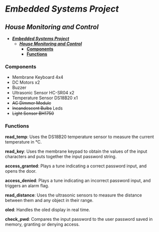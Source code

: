 # ***Embedded Systems Project***
## ***House Monitoring and Control***

- [***Embedded Systems Project***](#embedded-systems-project)
  - [***House Monitoring and Control***](#house-monitoring-and-control)
    - [**Components**](#components)
    - [**Functions**](#functions)

### **Components**
- Membrane Keyboard 4x4
- DC Motors x2
- Buzzer
- Ultrasonic Sensor HC-SR04 x2
- Temperature Sensor DS18B20 x1
- ~~AC Dimmer Module~~
- ~~Incandescent Bulbs~~ Leds
- ~~Light Sensor BH1750~~

### **Functions**
**read_temp**: Uses the DS18B20 temperature sensor to measure the current temperature in °C.

**read_key**: Uses the membrane keypad to obtain the values of the input characters and puts together the input password string.

**access_granted**: Plays a tune indicating a correct password input, and opens the door.

**access_denied**: Plays a tune indicating an incorrect password input, and triggers an alarm flag.

**read_distance**: Uses the ultrasonic sensors to measure the distance between them and any object in their range.

**oled**: Handles the oled display in real time.

**check_pwd**: Compares the input password to the user password saved in memory, granting or denying access.